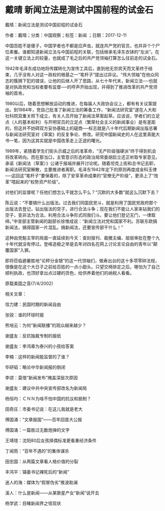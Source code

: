 # 戴晴  新闻立法是测试中国前程的试金石    
    
戴晴：新闻立法是测试中国前程的试金石    
作者：戴晴；分类：中国观察；标签：新闻 ；日期：2017-12-11    
中国百姓不是傻子，中国学者也不都是应声虫，就连共产党的官员，也并非个个尸位素餐。谁都知道新闻立法与中国前程的关联，包括继承毛泽东衣钵的“左派”。在这一关键立法上的较量，也就成了毛之后的共产党领袖打算怎么往前走的试金石。    
1942年毛泽东成功地将传媒转化为宣传工具后，直到他无奈宾天而文革终于结束，几乎没有人对这一政权的根基之一“笔杆子”提出过异议。“伟大领袖”在他众同志的簇拥下犯的错误，让他的后继人开了思路，从七十年代末，新闻立法──也就是对执政党和当权者要有监督──的呼声开始出现，并得到了推进改革的共产党领袖的首肯。    
1980以后，随着思想解放运动的推进，在每届人大政协会议上，都有有关议案提出。到1984年，党自己批准了新闻立法的筹备工作，“新闻法研究室”遂在人大和社科院双重关照下成立，有关人员开始了新闻法草案起草。应该说，学者们的立足点（人的基本权利）与开明官员的立足点（繁荣社会主义的新闻事业）是有差距的，但这并不妨碍双方妥协基础上的磋商──标志就是八十年代后期新闻出版总署与新闻法研究室对《草案》的反复争论、修改。研究中国新闻史的人在这里真能大书一笔，因为这其实就是中国改革走上正途的曙光。    
1989年，紧随着学生们街头示威之后的准革命，“无产阶级强硬派”终于得到机会将改革转向。而在那当口，主管意识形态的政治局常委胡启立还正听取专家意见，承诺《新闻法（草案）》公诸于报端并展开讨论呢。随着坦克上街和总书记去职，新闻法研究室解散，主要推进者离职。毛泽东1942年定下的原则再度成金科玉律──这回这“笔杆子”要保着的，除了安享革命成果的“官僚无产阶级”，更添上了“改革”喂起来的“权势资产阶级”。    
对他们的监督呢？任他们想怎么干就怎么干么？“沉默的大多数”就这么沉默下去？    
陈云说：“不要搞什么出版法。过去我们同国民党斗，就是利用了国民党政府那个出版法去登记，钻出版法的空子，进行合法斗争；现在我们不能让人家来钻我们的空子，变非法为合法，利用合法斗争形式同我们斗。要让他们登记无门，一律取缔。”中宣部主管新闻的副部长徐惟成说：“新闻立法对党和国家不利。苏联东欧搞新闻法，搞得国家一片混乱。搞新闻法，还要宣传部干什么！”    
这种由党魁主宰的局面一直延续到今天：查封报刊、裁撤主编、层层审批在整个九十年代就没有停过。登峰造极之举是去年对四名在网上讨论言论自由的青年以“颠覆国家”入罪。    
即将莅临避暑胜地“论秤分金银”的这一代领袖们，做寿出台的这十多项零碎法规，很像是在这个大日子之前给百姓的一点小甜头。只望交椅排定之后，哪怕为了自己顺利执政，也顶好拿出点过硬的货色，给供养着他们的纳税人看看。    
原载美国之音(7/4/2002)    
    
相关文章：    
信力建：民国时期的新闻自由    
张锐：谁的环球时报    
熊培云：为何“新闻联播”的观众越来越少？    
谢盛友：反抗独裁专制的报纸    
谢盛友：李鸿章为泰兴的小孩给答案    
李楠：这样的新闻能监督的了谁？    
毕研韬：略论中华新闻报的倒闭    
李颂：莫借“新闻发布”掩盖深层次原因    
谢盛友：建议中共中央宣传部改名为新闻局    
杨恒均：ＣＮＮ为啥不怕中国的抗议和抵制？    
田奇庄：市委书记说：在这儿我就是老大    
傅国涌：“文章报国”——百年回首大公报    
傅国涌：一篇胜过无数炮弹的文字    
王靖瑄：沈阳80后女孩择偶标准更看重经济条件    
丁闻雨：“百年不遇的”的集体谋杀    
田忠国：从两篇文章看人格价值的分裂    
丰鸿平：镇委书记裸死后的“新闻”    
迷人的海：媒体为“假冒伪劣”推波助澜    
溪人：什么是新闻——从某歌星产女“新闻”说开去    
杨学武：目睹新闻界之怪现状